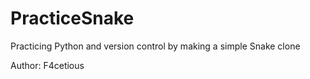 # PracticeSnake
Practicing Python and version control by making a simple Snake clone

Author: F4cetious
